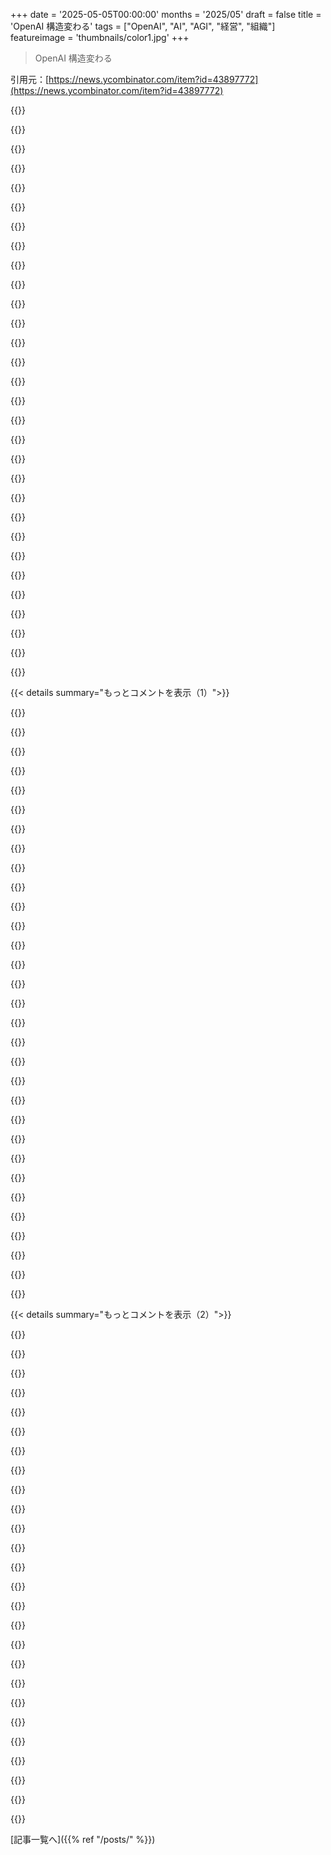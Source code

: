 +++
date = '2025-05-05T00:00:00'
months = '2025/05'
draft = false
title = 'OpenAI 構造変わる'
tags = ["OpenAI", "AI", "AGI", "経営", "組織"]
featureimage = 'thumbnails/color1.jpg'
+++

> OpenAI 構造変わる

引用元：[https://news.ycombinator.com/item?id=43897772](https://news.ycombinator.com/item?id=43897772)




{{<matomeQuote body="これマジ面白い！ OpenAIのリーダー層はAGI市場が勝者総取りじゃないって思ってるみたい。<br>今の複雑な構造は一つのAGIが出そうな時に意味があったけど、今はたくさんの会社があるから普通のに変えるんだって。<br>売却じゃなくシンプルにするためだってさ。" userName="atlasunshrugged" createdAt="2025/05/05 18:26:06" color="#ff5c5c">}}




{{<matomeQuote body="AGIはマジで勝者総取り市場にはなり得ないって。<br>汎用知能の”報酬”は独占できれば無限大で、生産性も爆上がりする。<br>だから競争するインセンティブは無限にあるし、コストも下がる。<br>AGIが勝者総取りになるのは、一般の人が使えないくらい極端に制御されてる世界だけだよ。" userName="lanthissa" createdAt="2025/05/05 19:08:05" color="#45d325">}}




{{<matomeQuote body="彼らのマルチモーダルモデルはAGIの初歩だよ。<br>追記：AGIにはレベルがあるんだ。<br>Google DeepMindはChatGPTを”Emerging AGI”って分類するフレームワークを提案してるよ（論文リンク付き）。" userName="voidspark" createdAt="2025/05/05 19:20:33" color="#ff33a1">}}




{{<matomeQuote body="AGIは指示なしで何でもできるヤツ。<br>人間みたいに自主的に生きる。<br>今のは全然違うし、10年以内に来るってのは妄想。<br>AGIができたら仕事は？<br>みんな平等には手に入らない。<br>UBIもダメ。<br>中間職とかなくなる。<br>AGIは賢すぎて生きるのが無意味だと結論づけて自殺するかも。<br>何もかもモチベーションなくなるだろうからね。" userName="always_imposter" createdAt="2025/05/05 19:34:51" color="#ff5733">}}




{{<matomeQuote body="これさ、なんかAGIはデマだって認めてるみたいに聞こえるわ！<br>AGIは今の経済体制を破壊するくらいヤバイ。”勝者総取り”なんてものじゃないレベルだよ。<br>他のAI会社と普通に競争するってことは、専門化とかニッチな分野で競うってことだろ。<br>それって汎用知能じゃなくて、特化型AIってことじゃん！<br>技術を専門家みたいに理解してないなら、これで完全に納得。<br>言語モデルはAGIなんか絶対にもたらさないと思ってたし。<br>これもAGI夢物語の終わりを示すもう一つの証拠だな。" userName="dingnuts" createdAt="2025/05/05 18:42:52" color="#ff33a1">}}




{{<matomeQuote body="AGIは時間の問題で、いつかは絶対来る。<br>研究のブレークスルーとか、ハードウェアの進化が必要だけど、数年とか数十年で来るだろうね。<br>ChatGPTが出てたった2年半で、マジでヤバいくらい進歩したじゃん。<br>まあ、この進歩が続くとは限らないし、停滞するかもしれないけどさ。<br>でも、多くの普通のタスクで人間レベルのAIは、そんなに遠くないと思うよ。" userName="the_duke" createdAt="2025/05/05 19:00:42" color="#ff5c5c">}}




{{<matomeQuote body="AGIはもうここにあるっていう主流派の意見だよ（記事リンク）。<br>一番読まれてるAI教科書の著者の一人が書いてる（Wikipediaリンク）。" userName="dr_dshiv" createdAt="2025/05/05 21:34:54" color="#ff5c5c">}}




{{<matomeQuote body="”AGIは指示なしで何でもできる”ってコメントがあったけど、AGIにはレベルがあるんだよ。<br>Google DeepMindのフレームワークだと、ChatGPTは”Emerging AGI”に分類されてる。<br>ChatGPTは、特に学習してない分野でも問題を解けるんだ（論文PDFリンク、記事リンク）。" userName="voidspark" createdAt="2025/05/05 20:11:28" color="#ff5c5c">}}




{{<matomeQuote body="AGIの意味がいつも変わるのがマジでうんざりするわ。<br>主体性（エージェンシー）を持つまでは、ただの高性能な検索エンジンとかオートコンプリートでしょ。" userName="dom96" createdAt="2025/05/05 20:23:36" color="">}}




{{<matomeQuote body="同意するよ。AGIと非AGIを区別する指標について、何か仮説はあるかな？" userName="AndrewKemendo" createdAt="2025/05/05 19:17:42" color="">}}




{{<matomeQuote body="なんで筆者はAGIの”汎用性”を無視すんの？ ChatGPTは車の運転できる？無理だよね。テキスト、画像とか特化モデルがあるだけ。化学のテストはパスできても実験は無理じゃん。作ったのは“汎用データ索引のすごいアルゴリズム”だよ。筆者は色んなテキスト作れるから汎用って言うけど、やってることは一つで全然汎用的じゃない。" userName="henryfjordan" createdAt="2025/05/05 21:48:38" color="#ff5c5c">}}




{{<matomeQuote body="それか、勝つチャンスが低いと思ってるとか？どっちとも考えられるけど、さすがに後者とは言えないよね。" userName="sz4kerto" createdAt="2025/05/05 18:37:14" color="">}}




{{<matomeQuote body="AGIと非AGIの区別は今んとこ楽勝だけど、近づいたら難しいね。AGIのキモは”あらゆる分野での再帰的自己改善”だよ。これがなきゃ単なるオウム返し。人間は何もないとこから始めて、とんでもない速度で月に行ったじゃん。だからAGIはバカでかいデータなんていらないはず。むしろ最小限の原始的な原理原則から始めた方がいい。今のやり方は人間の書いたもの全部で学習してて、結局間違いも含めた単なる模倣だよ。すごく賢そうに見えるけど、言ってみりゃ時間で止まった”高機能検索エンジン”だよ。" userName="somenameforme" createdAt="2025/05/06 05:39:29" color="#785bff">}}




{{<matomeQuote body="OpenAIはAppleがスマホで勝ってるみたいに勝ってるね。汎用LLM分野で価値の大部分をかっさらってる。価格や性能で上回る競合がいてもね。名前が売れてるし、動きが速いからしばらくこのポジション維持できると思う。あと、米国は”セキュリティ上の理由”で非米国のLLMプロバイダーを市場から締め出すんじゃね？" userName="bhouston" createdAt="2025/05/05 18:57:46" color="#45d325">}}




{{<matomeQuote body="再定義じゃなくて、”洗練”だよ。考えてみて。元々のAGI定義は人間レベル以上の何でもできる機械。そんなん一気に現れないでしょ。段階的な進歩があるはず。その中間段階をどう呼ぶ？人間の50パーセンタイルよりマシな機械は”有能AGI”とかじゃない？<br>＞ 高級検索エンジン/オートコンプリート<br>それは単純化しすぎ。同じ理屈なら人間もそうなる。話す時単語をオートコンプリートしてるだけだって？いや、深層学習はそんなんじゃないよ。オートコンプリートじゃない。" userName="voidspark" createdAt="2025/05/05 20:30:50" color="#785bff">}}




{{<matomeQuote body="＞ 再定義じゃなくて、”洗練”<br>全然違うし。Space Shuttleは”生まれつつある星間宇宙船”じゃなくて、ただの宇宙船じゃん。”emerging”とかつけて誤魔化すのはデタラメ。<br>＞ 同じ理屈なら人間もそう<br>人間が話す時単語をオートコンプリートしてるだけ、って？そんな証拠ないし。人間の知能をその時代の最先端技術（蒸気機関、コンピューター）で例えるのは昔からよくあるパターンだって。" userName="JumpCrisscross" createdAt="2025/05/05 20:59:28" color="#38d3d3">}}




{{<matomeQuote body="技術的には”洗練”だよ、性能レベルを区別してるわけだし。AGIの”汎用性”ってのは、 explicitlyに訓練されてない問題でも、いろんな分野で解決できる能力のことね。今のシステムにも zero shotとか few shotでそういう例はもうあるし。<br>＞ そんな証拠ないし<br>それが言いたかったことだよ。人間は話す時に”単語をオートコンプリートしてる”わけじゃない。" userName="voidspark" createdAt="2025/05/05 21:06:59" color="#785bff">}}




{{<matomeQuote body="車運転できない人もいるけど、その人たちは汎用知能じゃないの？知能の”思考”の部分と”ツール使用”は分けるべきだと思うんだよね。みんなが全てのツールをエキスパートレベルで使えるわけじゃないでしょ。" userName="brookst" createdAt="2025/05/05 21:56:01" color="#ff5c5c">}}




{{<matomeQuote body="”AGIはifじゃなくてwhen”ってやつ、まあ理論上はそうだろうけど、そのwhenが2308年とかだったら全然意味ないじゃん。最初の車が出た頃、『いつか空飛ぶ車だらけになるぜ』って焚き火囲んでみんな言ってたのに、100年経っても全然でしょ？だから”ifじゃなくてwhen”なんて言うのは、理論はともかく実際は怪しいよ。ここで『いつ』か言ってみろよ、正解なら$１,０００慈善団体に寄付してやるよ、間違えたらお前もやれよ。" userName="bdangubic" createdAt="2025/05/05 19:19:22" color="#ff5733">}}




{{<matomeQuote body="＞ technically it is a refinement, as it distinguishes levels of performance<br>違うね、それは定義の範囲外のものを持ち込んでるだけだよ。グルテンフリーはグルテンがないってこと。グルテンフリーのベーグルとスライスパンの違いは refinement だけど、グルテンスレッドはグルテンフリーじゃない。だから「ほぼグルテンフリー」なんてデタラメさ。<br>＞ that’s my point. humans are not ”autocompleting words” when they speak<br>人間は違う。LLMはそうだよ。それが信じられないほど強力だってことが分かった！でも、AGIの定義にとって根本的に重要な点で限界もあるんだ。LLMは、文字、コンピューター、インターネットの発明がおそらくそうであったように、AGIに近づけてくれる。LLMを”emerging AGI”と呼ぶのは、俺たちがAGIへの道筋にいるフリをしてるだけで、その証拠はゼロだ。" userName="JumpCrisscross" createdAt="2025/05/05 21:21:19" color="#ff5733">}}




{{<matomeQuote body="大体さ、誰でもどんなツールでも使えるように学べるじゃん。でも generative AI システムはそうじゃないんだ。特殊な訓練と、念入りにキュレーションされたデータセットでしか学べないんだから。" userName="root_axis" createdAt="2025/05/05 22:33:12" color="">}}




{{<matomeQuote body="この意見は正しいと思うけど、もう一つ役立つ視点が抜けてるかも。<br>HN の人たちの多くはおそらく若すぎて、1986年にはナノテクの post-scarcity singularity がすぐそこまで来てる、あと研究とエンジニアリングだけだって言われてたのを覚えてないんだろうね。それは今のAGIと同じくらい劇的だったんだ。それが崩れるのに4、5年かかって、「ナノテクが全てを変える」っていう広い notion が薄れるのにもう少し時間がかかった。ナノテクは消えたか？いや、でも universal constructors の notion は完全に死んだね。いつかできるか？たぶん、人類があと100年以上生き残ればね、でも近い将来ではない。ナノテクの singularity と今のLLM-AGIの状況には tons of similarities がある。みんな”all the stuff happening”を指して、surely the singularity は horizon だ！って言う。同じように、 apocalyptic scenario が tons of attention を集めて、みんな「ナノテク安全」に latch on したんだ—runaway AI や paperclip engines の代わりに、それは Grey Goo だった（これも1986年の造語）。状況の dynamics、prognostications、aggressive（delusional）timelines とか、全てがナノテク時代と almost identical に 1対1対応してる。俺はAGIも general purpose universal constructors もできると思うけど、どっちも no less than 50 years away で、probably more だね。So many of the themes are identical だから、これって recurring kind of mass hysteria なんじゃないかと思ってる。ナノテクの前は遺伝子工学が verge of だった（quite the same level of hype じゃないけど、close、pretty much the same failure to deliver on the hype as nanotech）。その前は crazy atomic age of nuclear everything だ。Yes, yes, 分かってるよ、今回は違うし、AIは違うし、もう一回の”oops, this turned out to be very hard to make progress on and we’re going to be in a very slow, multi-decade slow-improvement regime”にはならないって言うんでしょ。でも、俺が思いつく every example of this はみんなそういう結果だったんだ。" userName="foobiekr" createdAt="2025/05/05 19:15:22" color="#ff5733">}}




{{<matomeQuote body="彼らが利益上限を撤廃する理由を見つけたことは驚かないけど、彼らがでっち上げた正当化から too much を infer しようとは思わないね。" userName="istjohn" createdAt="2025/05/05 19:04:18" color="">}}




{{<matomeQuote body="＞ AGI can’t really be a winner take all market. The ’reward’ for general intelligence is infinite as a monopoly and it accelerates productivity<br>self-improving なAGIの first-mover advantages は理論上 unsurmountable だ。<br>でも OpenAI は other anyone よりも AGI への path を持ってるわけじゃない。（LLMs alone では make the cut できないことが increasingly clear になってる。）そしてLLMs、非 general AI の market は winner takes all じゃないんだ。この発表で、OpenAI はbasically それが self-improving AGI にたどり着けないことを acknowledging してるんだ。" userName="JumpCrisscross" createdAt="2025/05/05 20:57:35" color="#ff33a1">}}




{{<matomeQuote body="＞ gluten-free means free of gluten.<br>Bad analogy だね。それは binary classification だ。AGI システムは degrees of performance and capability を持ち得るんだ。<br>＞ humans are not. LLMS are.<br>俺の point は、LLMs を”word autocompletion”に oversimplify すると、人間についても同じ argument ができるってことだ。transformer / deep learning architecture の such an oversimplification で、meaningless になるんだ。" userName="voidspark" createdAt="2025/05/05 21:26:38" color="#ff33a1">}}




{{<matomeQuote body="もう来てる、みたいなもんさ。bar exam を pass したり、math olympiad level questions を解いたり、video、art、music を generate したりするのを見てみろよ。他に何を探してるんだ？programming 分野では already significant disruption を起こして job market に penetrated してる。俺たちは flying cars を見てないけど、campfire の周りで even not talked about な things を witness してるんだ。Seriously even 4 years ago、これらが全て起こると思ったかい？" userName="dbacar" createdAt="2025/05/05 20:28:48" color="#45d325">}}




{{<matomeQuote body="＞ AGI would mean something which doesn’t need direction or guidance to do anything. like us humans,...<br> direction or guidance なしで task を実行できる人間を一人挙げろよ、少なくとも彼らがやったことのないものならね。" userName="henryfjordan" createdAt="2025/05/05 20:59:47" color="">}}




{{<matomeQuote body="＞ that’s a binary classification. AGI systems can have degrees of performance and capability<br>AGIの”g”は、AIが「人間の能力に匹敵するか、それ以上の熟練度で cognitively demanding な tasks の full spectrum」を実行できることを require するんだ [1]。Full と not full は binary だ。<br>＞ if you oversimplify llms to ”word autocompletion” then you can make the same argument for humans<br>いや、できないよ、unless you’re pre-supposing that LLMs work like human minds. LLMs を”emerging AGI”と呼ぶのは、LLMs が AGI への path だと pre-supposes してるんだ。no matter how much OpenAI and Google would like to pretend it’s true、俺たちにはその evidence は simply ない。[1] https://en.wikipedia.org/wiki/Artificial_general_intelligenc..." userName="JumpCrisscross" createdAt="2025/05/05 21:35:34" color="#ff5c5c">}}




{{<matomeQuote body="＞ AGI is already here<br>Last time I checked、Anthropic の paper で、彼らはモデルに何かを count させたんだ。彼らは logits と、それがどうやって answer にたどり着いたかを示す graph を調べた。それから彼らはモデルに reasoning を explain させたんだ、そしてそれは completely different explanation を与えたんだ、なぜならそれが question への most statistically probable response だったから。Does that seem like AGI to you？" userName="lossolo" createdAt="2025/05/05 22:22:51" color="#785bff">}}




{{<matomeQuote body="「正当性」に関するもっと深い問題として、非営利団体が人工的な希少性を作って自分たちを豊かにする「自己取引」のリスクについて2001年に書いたことがあるんだ。公共に価値のあるデジタル作品を非営利団体が作って、無料で提供できるのにアクセス制限して金を取る。それって、公共の財産（コンテンツ）を私腹を肥やすために使うっていう自己取引じゃない？ それって合法なの？<br>助成金で作ったものを企業に売って、スタッフの懐に入れるのも自己取引と一緒じゃない？ 地べたを売ったら捕まるだろうに。コンテンツやソフトの販売は少額だから許されてる感じ。政府の助成金で作ったものを開発者が現金化してるってことだよ。出資者はそういう「スピンオフ」をむしろ奨励してるんだ。もしそのグループが映画会社にソフトを100万ドルで売ったって誰も何も言わないだろ？ （どうせ普段からそういう売り上げで稼いでるんだろうけど。）<br>でもこれって、慈善事業で資金を得たソフトをMicrosoftに売って一括で金を配る自己取引とどう違うんだ？ 「アート」が関わってるから全部OKなの？ 技術者がしっかり稼ぐのはいいし、技術的な成果からして当然の報酬だろう。問題なのは、公開された資金で作られたものの成果に、俺も含めた一般人が完全にアクセスできない方法で著作権管理されてるってことだよ。（いくつかの出版物だけで、大事なソースコードとかは無し。）<br>ただ、サービスを提供するためにかかる費用（例えばGPU compute）を請求するのは、必ずしも自己取引じゃない。問題になり得るのは、ソースコードを制限したり、特許を使ってサービス周りに人工的な希少性を作ることの方だな。" userName="pdfernhout" createdAt="2025/05/06 00:02:23" color="#785bff">}}




{{< details summary="もっとコメントを表示（1）">}}

{{<matomeQuote body="なんか変だよな、世間から注目されてるたくさんの会社が「俺たちはデジタルゴッドを作ってる、核兵器より強力な道具だ」って堂々と言ってて、何十億ドルも集めてるのに、誰も何も言わないって…。" userName="pants2" createdAt="2025/05/05 18:37:20" color="">}}




{{<matomeQuote body="本当にAIが「核兵器」になると信じてる人と、実際に生成AIを触った経験のある人と、ぜひ話してみたいね。<br>この二つの条件を満たす人って、なかなか見つからないみたいだけど。<br>今の段階では、俺たちが作ってるAIは、刺激（例えば「プロンプト」）に反応する、めちゃくちゃ便利な入出力装置にすぎないよ。刺激がなければ、何も出てこない。<br>これは核兵器じゃないし、うっかりSkynetを作っちゃうなんてことはない。<br>唯一「核になる」かもしれないのは、自動化されるであろう仕事の市場に対してだけ。それは、まだ経済的に準備ができてないかもしれない社会に対してだよ。<br>もし何か「危険」があるとしたら、それはAGIが印刷機とか、綿繰り機とか、馬なし馬車とか、そういうもの全部を同時に、そしてそれ以上に、まだ受け入れ態勢ができてない世界にもたらされるってことだろうね。<br>でも、自動化できる仕事を保護するために、技術の進歩をむやみに止めるべきじゃないよ。俺たちは適応する必要があるんだ。" userName="CorpOverreach" createdAt="2025/05/06 03:09:24" color="">}}




{{<matomeQuote body="次の意見で、君が反対なのはどれ？<br>- スーパーインテリジェンスは人類にとって生存の危機だよ<br>- 未来を予測するのはめちゃくちゃ難しいって有名だよね<br>- その不確かさを考えたら、今のAIの進め方がスーパーインテリジェンスに繋がる可能性を否定できないだろ<br>- 1000分の1の生存危機だってめちゃくちゃ深刻だ。もし小惑星が地球に衝突して人類を滅ぼす可能性が1000分の1だったとしたら、真剣な対策を立てるべきだよ。<br>二つ目の質問：君は自分の意見にどれだけ自信があるの？ 99.9%絶対って言える？ 自分の信念に何十億もの命を賭けられるくらい自信ある？ 未来に関する意見で、俺がそんなレベルの自信を持てるものはほとんどないね。" userName="thurn" createdAt="2025/05/06 04:49:15" color="">}}




{{<matomeQuote body="学術界や産業界の多くの人が、もっと監視が必要だって言ってるよ。遅れてるのはアメリカ政府だね。ヨーロッパのAI Actは受け入れられないリスクのあるアプリケーションを禁止してるんだ。" userName="esafak" createdAt="2025/05/05 18:40:08" color="">}}




{{<matomeQuote body="＞技術の進歩はむやみに止めるべきじゃないよ。俺たちは適応する必要があるんだ。<br>じゃあ、あんたの経済的な価値がゼロになって、すべての人間労働が機械に置き換えられても気にしないってこと？<br>UBI頼みで、最低限の部屋に住んで、スロップ（家畜の餌みたいなもの）を食ってるってこと？" userName="azinman2" createdAt="2025/05/05 18:47:31" color="">}}




{{<matomeQuote body="＞技術の進歩はむやみに止めるべきじゃないよ。俺たちは適応する必要があるんだ。<br>じゃあ、あんたの経済的な価値がゼロになって、すべての人間労働が機械に置き換えられても気にしないってこと？<br>UBI頼みで、最低限の部屋に住んで、スロップ（家畜の餌みたいなもの）を食ってるってこと？" userName="voidspark" createdAt="2025/05/06 04:33:06" color="">}}




{{<matomeQuote body="そんな未来ってどんなのさ？ Chinaがディストピアに向かうなら、なんでヨーロッパも律儀にそれに従わなきゃならないの？<br>技術全体を禁止せずに、使い方だけ selectively ban できるじゃん。例えば、原子力発電は許されてるけど、核兵器は厳しく管理されてるみたいに。" userName="esafak" createdAt="2025/05/05 18:54:22" color="">}}




{{<matomeQuote body="そうだよ！ 夢みたいだ。俺の価値は経済システムなんかじゃなくて、俺自身が決めるんだ。働かなくていいなら、やることがたくさんあるだろ。もちろん、これは実際にUBIにたどり着けて、それが widespread poverty を生まないって前提だけど。でも、たとえ humanity が widespread poverty を経験しなきゃならなくても、反対側では probably come out with UBI になってるだろうね（数億人餓死するかもしれないけど）。<br>やることも、探検することも、学ぶことも、たくさんあるんだ。AIが俺の仕事を盗むかもしれないって prospect は、俺の income がその仕事に依存してるから怖いだけだよ。" userName="TobTobXX" createdAt="2025/05/06 07:21:25" color="">}}




{{<matomeQuote body="＞やることも、探検することも、学ぶことも、たくさんあるんだ。<br>趣味とか、友達とつるむとか、読書とか、結局それくらいだろ。<br>たぶん international travel なんかも無理だろうし。<br>それは low income での simple retirement みたいなもんだよ。なぜなら、socialist system では資源が rationed されなきゃならないからね。<br>これはたくさんの young ambitious people を insanity に追い込むだろうな。達成できる meaningful なことが何もない。Purpose がないんだ。Drug use、debauchery、depression、violence、degeneracy、gangs。<br>まさに true idiocracy になるよ。Darwinian selection pressures もない、 unless the system enforces eugenics and population control でもしない限りね。" userName="voidspark" createdAt="2025/05/06 07:37:50" color="">}}




{{<matomeQuote body="中国がディストピアに向かってるなら、なんでヨーロッパも律儀についていく必要があるわけ？もっと大事な問いはこれだと思うんだ：中国のディストピアとヨーロッパのどっちに住みたい？" userName="BeetleB" createdAt="2025/05/05 19:21:56" color="">}}




{{<matomeQuote body="ヨーロッパのディストピアはAIが原因じゃないだろうから、それは偽の二択だよ。" userName="esafak" createdAt="2025/05/05 19:33:47" color="">}}




{{<matomeQuote body="全く同じ議論を使って逆の主張もできるよ。「”超知能こそ人類を確実な絶滅から救える唯一のものだ”」と前提を変えれば、超知能を作らないのはリスクだって結論になる。同じ推論で正反対の結論が出るってことは、その推論がおかしいってことだね。" userName="tsimionescu" createdAt="2025/05/06 08:14:53" color="#ff5c5c">}}




{{<matomeQuote body="君の問いはPascalの賭けみたいだね。 ”超知能”なんてまず無理。役立つAIはできるだろうけど、脅威になるのは遠い未来か、ずっとない。<br>未来予測が難しいのは確かだけど、それを行動の理由にはできない。「”本当の脅威は別の方向から来るかも？”」と言えるからね。AI以外の終末シナリオはたくさんある。全ての終末シナリオのリスクをなくそうとするのが、ある意味で一番やばいシナリオだよ。" userName="geysersam" createdAt="2025/05/06 06:13:37" color="#ff5733">}}




{{<matomeQuote body="EUは、この核兵器みたいなものの最悪の結果を抑え込むためにAI actを通したし、実際そうしてる。ここはあんまり評判良くないけどね。「”digital god”」って見方がその理由を説明するかも。多くの人にとって、これは宗教運動、つまり他に行き詰まった経済システムの救世主みたいになっちゃったんだ。" userName="saubeidl" createdAt="2025/05/05 18:41:07" color="">}}




{{<matomeQuote body="LLMがどうして核兵器より強力なの？マジで知りたいんだけど。" userName="xandrius" createdAt="2025/05/05 22:04:58" color="">}}




{{<matomeQuote body="全くその通り。それまで無神論者とか不可知論者だった人が、どうしてこんなにあっさり”避けられないAGIによる終末”って祭壇を崇拝し始めたのか、正直かなり衝撃だよ。まるで過激派Christiansが携挙を待ってるのと同じやり方だね。" userName="rchaud" createdAt="2025/05/05 18:51:27" color="#785bff">}}




{{<matomeQuote body="うーん、多分そうじゃないかもね。もしかしたらLLMには人間にはない限界があるのかもしれない。だからGPT-2からGPT-3、GPT-3からGPT-4への目覚ましい進歩が続いてないのかも。確かにGPT-4は最大の核兵器より強力には見えないね。<br>でもOpenAIはLLMだけじゃない。目標はあらゆる知的タスクで人間を超える汎用AIを作ること。核兵器設計とか、新しい物理・化学発見とか、AI自体を作ることもね。それができれば無制限に核兵器作れるとか、どんな核兵器より強力ってわかるでしょ？<br>もしLLMがダメなら、OpenAIは遅かれ早かれ他の方法を試すだろうね。無理かもしれないけど、OpenAIはそう言ってないよ。" userName="kragen" createdAt="2025/05/06 15:52:56" color="#ff5c5c">}}




{{<matomeQuote body="＞不確実性を考えると、今のAIアプローチがsuperintelligenceにつながる可能性を排除できない<br>君もこれが弱い点だって気づいてると思うけど。ゴミ箱の腐ったバナナの皮が自然に意識を持つ可能性も排除できないでしょ？だからって、その皮を捨てるリスクを冒すべきじゃないってこと？あまりにも突飛すぎて、それを「あり得る」とするには何かしら理由が必要だろ。今のAIアプローチも同じだよ。" userName="quietbritishjim" createdAt="2025/05/06 12:27:45" color="#ff5733">}}




{{<matomeQuote body="俺が言いたかったのはね：Europeは今のまま規制を選ぶこともできるけど、そしたらChineseが規制なしのAIから大幅に利益を得るせいで、結局はChineseのディストピアに住むことになるかもしれない。それか、自分たちでAIディストピアを作るかだ。AIじゃないディストピアが一番ありえないシナリオだよ。" userName="BeetleB" createdAt="2025/05/05 19:42:36" color="">}}




{{<matomeQuote body="昔も技術で仕事が変わるって心配されたけど、社会は適応してきたんだ．綿繰り機や車、電話交換機みたいにね．今も失業率は低いし、仕事は変わるだろうけど無くなるわけじゃない．移行には痛みもあるだろうけどね．" userName="cik" createdAt="2025/05/06 04:52:07" color="#45d325">}}




{{<matomeQuote body="それは違うよ．予防原則って言って、ヤバいリスクの可能性が小さくても注意しようって考え方だ．核技術みたいにAIも規制すべきかって話だよ．超知能が救世主って前提でも、リスク管理は重要だ．どっちのシナリオが現実的かが論点であって、リスク考え方が間違ってるわけじゃない．原子力と同じで、強力な技術は慎重に扱わないとね．アメリカの規制緩和は逆行してる例だろ．" userName="throw101010" createdAt="2025/05/06 10:09:29" color="#ff33a1">}}




{{<matomeQuote body="＞”超知能”を作る可能性は極めて小さいと思う．<br>俺は超知能を全く作れない可能性こそ極めて小さいと思うな．人間脳が可能な最大の知能に到達したと信じるか、AIの進歩が理由もなく止まると信じるかのどっちかだ．予測市場のほとんどの予想屋は、10年以内にAGIができるって予測してるぜ．" userName="nearbuy" createdAt="2025/05/06 20:12:20" color="">}}




{{<matomeQuote body="絶滅級の小惑星が来たら、君が恐れる超知能が助けてくれるかもって考えない？その極端な怖がり方は性格だよ．未知が怖いんだろ．バスに轢かれるかもって毎日起きてるじゃん．火を発明した部族なら、世界が燃えるのが怖くて反対するタイプだよ．リスクはあるけど、火が絶対良い発見だったってのは否定できないだろ．" userName="pembrook" createdAt="2025/05/06 06:21:07" color="">}}




{{<matomeQuote body="問題はまさにその不確実性なんじゃないか？腐ったバナナの皮が自然発生的に意識を持つことはないっていうデータはたくさんあるけど、未来を予測する明確な方法はない．そして、現在のAI研究の道筋から超知能が発生する本当の可能性を知る方法もない．それが100分の1なのか、1e12分の1なのかって不確実性自体が議論の一部で、人々はその可能性がどこかにあるって信じるように色々バイアスがかかってるんだ．" userName="km144" createdAt="2025/05/06 12:55:00" color="">}}




{{<matomeQuote body="中国がAIでヨーロッパを攻撃するかもしれないって示唆してるなら、国内でAIを解き放たなくても防衛に投資できるだろ．それに、中国が規制のないAIでユートピアになるとは思わないな．俺が訪れた印象はユートピアじゃなかったし、彼らがどう技術を使ってるか知ってるから、AIがユートピアをもたらすとも思えないね．俺たちのユートピアのビジョンとは違うんだ．彼らは今の状況を楽しんでるかもしれないけど、もし状況が悪化したら後悔するかもしれないな．" userName="esafak" createdAt="2025/05/05 19:51:03" color="">}}




{{<matomeQuote body="そうそう、低収入だけど老いてない引退生活みたいだよ．俺も勉強中で収入低いけど、面白いことだらけだ．3Dプリンターで真空ポンプ作ろうとしてるとかさ．既製品あるけど、作る過程が楽しいんだ．<br>野心的な若者が狂うって言うけど、狂うのは野心ない連中だよ．野心ある奴は常に何かプロジェクトを見つけるさ．ジェネレーティブAI時代でも絵を描くのを楽しむみたいにね．人間は創造性から喜びを得るんだ．Hacker Newsだって元は金じゃなく、面白さでハッキングしてたんだぜ．" userName="TobTobXX" createdAt="2025/05/07 10:43:00" color="#ff5733">}}




{{<matomeQuote body="この考え方は核兵器の時と変わらないね．一番の違いは可観測性だ．衛星があれば他の国が条約を尊重してるか、相互確証破壊に十分な反応時間があるか、ある程度自信があったけど、このAI開発にはそれが全くない．" userName="nicce" createdAt="2025/05/05 18:53:09" color="#45d325">}}




{{<matomeQuote body="「今日のAGIじゃないからAGIにならない」って考え方にちょっと似てるな。今のAIはコード書く生産性上げる？多分ね。OpenAIのエンジニアはもっと高性能なモデルで生産性上げてんの？多分ね。もしあるグループだけ20%生産性上がって、それで作ったv2.0で25%、v3.0で30%ってなったら…。「AGIは技術的に可能か」「肉体にしかない特別なものはあるか」って問題になる。いつかAGIは見つかるだろうし、今の技術が助けになるだろう。大事なのは道のりであって、2025年5月時点の特定のLLM技術のバージョンじゃないんだよ。" userName="coryfklein" createdAt="2025/05/06 14:01:17" color="#45d325">}}




{{<matomeQuote body="＞超知能は人類に実存的脅威をもたらす<br>少なくともこれには反対だな。超知能が生まれたのに、どういうわけか人間に匹敵する凡庸さに留まるなんてシナリオは考えられない。そんな均衡はすごく狭い範囲だし、機械知能がそこに落ち着く理由もない。そんな確率は限りなく低いよ。君のコメントの後半の1/nの部分もかなり変わってくるね。" userName="OtherShrezzing" createdAt="2025/05/06 07:37:43" color="#785bff">}}




{{<matomeQuote body="これはWeb 1.0の広告漬け底辺競争の繰り返しを避けるチャンスを逃してる瞬間だね。<br>人生を変えるようなコミュニティリソースから、詐欺的でユーザーに敵対的なものへの変化をもう一度経験するのを楽しみにしとくよ。" userName="A_Duck" createdAt="2025/05/05 21:52:18" color="">}}

{{</details>}}




{{< details summary="もっとコメントを表示（2）">}}

{{<matomeQuote body="これ、すごく分かる。今日LLMとすごく生産的な会話ができたんだけど、その価値の大部分は、何かを売ろうとしたり、SEO上げたり、広告表示させたりせず、僕の質問に集中的に答えてくれたことだって気づいたんだ。ただ、助けてくれただけ。普段敵対的に感じるデジタル世界で、それが信じられないくらい新鮮だったんだ。<br>それから、いつここに広告が出始めるんだろうって考えが浮かんだ。<br>直接お金を払うことを学ぶか、オープンソースのモデルが十分良くなれば、このシンプルさと集中をしばらく楽しめるんじゃないかって思いたいね。願ってるよ！" userName="zharknado" createdAt="2025/05/06 00:11:08" color="#38d3d3">}}




{{<matomeQuote body="＞直接お金を払うことを学ぶか<br>でも月20ドルは足りないんじゃないかな。Googleみたいな会社はOpenAIが破産するまでAIを無料で配り続けることもできるしね。" userName="sumedh" createdAt="2025/05/06 01:35:23" color="">}}




{{<matomeQuote body="「良い」点は、これが広告でサポートするには高すぎるってことだね。すごく小さくて安いモデルを使った広告付き製品は出るかもだけど、最先端のやつは常に計算資源も最先端で、誰かが費用を払う必要がある。投資家がコストのかなりの部分を補助しても、最高のモデルを実務でたくさん使うのはまだすごく高いよ。" userName="danenania" createdAt="2025/05/06 00:58:01" color="">}}




{{<matomeQuote body="サブスクリプションサービスでも広告は売れるよ。HuluとかNetflixを見てみて。Spotifyはお金払えば「ラジオ広告」は流さないかもしれないけど、ホーム画面でアーティストを広告するだろう。これらのモデルが高いってことは、収益性を追求する際に可能なあらゆる収益化方法を検討するだろうって考えにつながる。広告が対象外になるどころか、むしろ広告がより早く検討されるようになる可能性すらあるんじゃないかな。" userName="aylmao" createdAt="2025/05/06 01:09:30" color="#ff33a1">}}




{{<matomeQuote body="そうなる可能性もあるかもしれないけど、広告からユーザー一人あたりが得られる収益は、計算コストに比べたら基本的に取るに足らないよ。ユーザーを怒らせてまで、すごくわずかな利益を得るなんてことはしないだろう。" userName="danenania" createdAt="2025/05/06 01:29:27" color="">}}




{{<matomeQuote body="モデルは時間が経てば必ず変装したセールスマンになることは保証されてるよ。世の中ってそういうものだから。競争がそれを阻止してくれることを願うけど、疑わしいね。全体主義体制がこれを大好きになる理由もそこにある。現実の改変版を吐き出すように簡単に訓練できるんだから。" userName="toxik" createdAt="2025/05/06 09:32:50" color="">}}




{{<matomeQuote body="広告でサポートするには高すぎるなんてことはないよ。ONLY広告でサポートするのは高すぎるかもしれないけど、収益源の一つとしてなら他のソースの上に重ねられるんだ。例えば、月100ドルのケーブルパッケージで表示される広告を見てみて！" userName="advisedwang" createdAt="2025/05/06 17:14:03" color="#785bff">}}




{{<matomeQuote body="Sam Altmanには懐疑的な意見も多いけど、Ben Thompsonとかのインタビューを聞くと、本人はOpenAIに広告モデルを入れたくないって言ってるよ．でも、本心だとしてもインセンティブは無視できないよね（だって広告って、みんなに届けたいならすごく強力なビジネスモデルじゃん）．" userName="wrsh07" createdAt="2025/05/06 11:37:58" color="#ff33a1">}}




{{<matomeQuote body="いい感じのLLMの選択肢は今後もなくならないと思うよ．オープンなLLMの研究開発は超速いし、distillationとかで性能も維持されるはず．softwareとhardwareの最適化でinferenceコストも下がり続けるしね．RAMで動くbit-quantized LLMとかも出るかも．<br>これで変な裏がないオープンな代替は存在するはず．ただ、みんなが動かすhardwareを持てるか、広告我慢するかは別の話だけどね．" userName="pradn" createdAt="2025/05/06 14:52:52" color="#785bff">}}




{{<matomeQuote body="で、ここが難しいところ．競争やイノベーションとのバランスを取りながら、こういう事態を防ぐ政策をどう設計するか．<br>そのステップと、政治家を動かしてそれを実現することだけが、望まない結果を止められる唯一の方法だよ．" userName="energy123" createdAt="2025/05/06 07:34:50" color="">}}




{{<matomeQuote body="将来的にはAIはコモディティ化するだろうね．今のWi-fiルーターみたいな形で、家庭用のinference serverを買えるようになるよ．安くて、オープンソースも商用モデルも山ほど選べる．モデルはボタンクリック一つでダウンロード（torrentとかでも）．" userName="otabdeveloper4" createdAt="2025/05/06 07:26:33" color="#38d3d3">}}




{{<matomeQuote body="それ、今のデスクトップでもスペックちょっと上げればできるよ．" userName="anticensor" createdAt="2025/05/06 08:11:01" color="">}}




{{<matomeQuote body="安くてinferenceに特化した中国製のシングルボードコンピュータが、足りないピースかな．（GPUとかNvidiaとかじゃなくてね）．<br>あと、今のAIエージェントはマジでクソ．でもそれは作ってる人のスキル問題で、近いうちにマジの進歩があるはず．" userName="otabdeveloper4" createdAt="2025/05/06 10:08:05" color="#ff5733">}}




{{<matomeQuote body="DGX SparkとかFramework Desktopってそんなに安くないの？" userName="anticensor" createdAt="2025/05/06 14:24:58" color="">}}




{{<matomeQuote body="うーん、あんまりね．最終的には家電並みの価格と手軽さになると思うよ．（Wi-fiルーターレベル）．" userName="otabdeveloper4" createdAt="2025/05/06 18:00:02" color="">}}




{{<matomeQuote body="小さいモデルがどんどん賢くなってるよね．それにツールや連携機能を組み合わせれば、オンラインでやってることの大半は家の中のインフラでできちゃうよ．" userName="mlnj" createdAt="2025/05/06 09:57:30" color="#45d325">}}




{{<matomeQuote body="LLMの応答に広告が混じるなんて、どう考えても悪じゃん．だからOpenAIは、非営利部門が支配権を持ってる限り（今もそうだけど）、絶対にやらないよ．非営利部門が許すわけないから．" userName="NoahZuniga" createdAt="2025/05/06 01:24:03" color="">}}




{{<matomeQuote body="LLMsが恐ろしいのは、広告みたいに露骨じゃなく、テキストに微妙なバイアスをかけるだけで世界にすごく影響を与えられること。昔、クラシック音楽会社で働いてた時、トレンド予測についてベテランに聞いたら”予測しない、静かに教えてあげれば聞く”って言われたんだ。マーケティングは目立たないけど、ジャーナリストとの会話とかで少しずつ業界に影響を与えてた。LLMsは対処できないくらい強力な影響力を持つ可能性があるね。" userName="Twirrim" createdAt="2025/05/06 01:39:34" color="#45d325">}}




{{<matomeQuote body="＞LLMsは、世界全体に影響を与える恐ろしい力を持ってて、俺たちには対処する準備ができてないんだよ＜br＞LLMsをTVとか、smartphones、あるいはmcdonald’sに置き換えてみてよ、そしたら同じ考えになるでしょ。<br>TVを通じて、企業はソーシャルな世界や人々の行動の多くをコントロールしてきたんだ。" userName="gooob" createdAt="2025/05/06 02:52:59" color="">}}




{{<matomeQuote body="OK、でもこれってやっぱり明らかに悪じゃん、だからコントロールしてる非営利組織だってこれを許さなかったでしょ。" userName="NoahZuniga" createdAt="2025/05/09 20:01:05" color="">}}




{{<matomeQuote body="広告とかSEOだけどAI応答付きって、人間の注意をどれだけコントロールできるか、そして（まともな無料のopen-weightsの代替があるのに）人々がお金を払いたがらないって事実を考えたら、最初から明らかだった結末だよね。" userName="aprilthird2021" createdAt="2025/05/06 01:29:46" color="">}}




{{<matomeQuote body="OpenAIの元の形は、ある種の自由なテクノロジーの最後のあがきだったと思う。「良いこと」が大事な世界では非営利が理にかなってた。でも最近のAltmansとかpmarcasは、権威主義的で自己中心的な世界観を気楽に表現してるね。Open AIの構造変化はそれに沿ってる。彼らはいつも王様になりたがってたけど、今は”良いこと”を装わずにそれができるようになったってわけだ。" userName="drewbeck" createdAt="2025/05/05 19:15:48" color="#ff5733">}}




{{<matomeQuote body="アメリカのculture warのある一派の一般的な正説に従わないだけで、誰にでも”authoritarian”っていう形容詞を使うのは合理的かな？　俺にはここで起きてることがそう見えるんだけど、間違ってたら嬉しいな。samaとかpmarcaから、俺が”authoritarian”と分類するようなものは見たことないんだけど。" userName="sneak" createdAt="2025/05/05 19:21:45" color="">}}




{{<matomeQuote body="インターネットに理想的な過去は最初からなかったんだ。一部無料の試みはあったけど、民間化後は企業の利益優先に。Web 2.0以降は集権化、監視、操作が目的だった。Cambridge Analyticaで驚いてたけど、昔から知ってた俺らは呆れてたよ。USPSが無料ホスティングとか提供したら変わるかもって考えたけどね。画面に縛り付ける今の心理操作じゃなく、自分でネットとどう関わるか選べるようにするのが大事。インターネットの昔は良かったっていうのは幻想だよ。この混乱を直す第一歩は、まずその害を認めることだね。" userName="stego-tech" createdAt="2025/05/05 19:49:43" color="#ff5c5c">}}




{{<matomeQuote body="彼らはAyn Randの考え方を深く信じてるんだ。自分たちに一番個人的な富をもたらすシステムが、人類全体にとっても最高のシステムだってね。" userName="jimbokun" createdAt="2025/05/05 20:26:59" color="">}}

{{</details>}}



[記事一覧へ]({{% ref "/posts/" %}})

